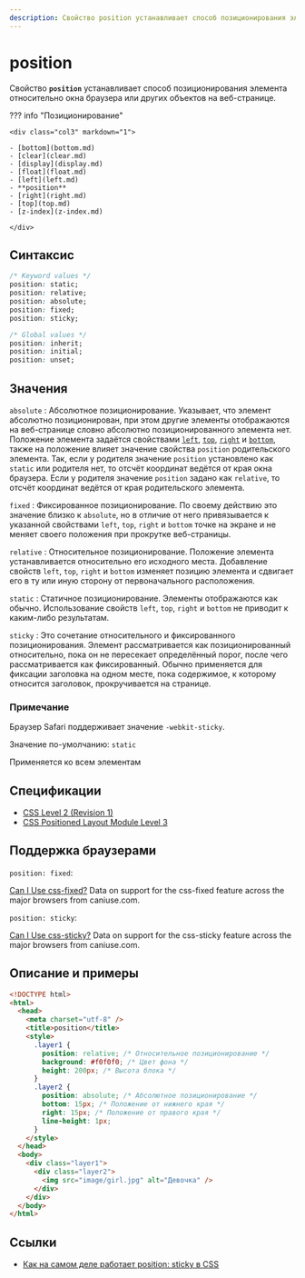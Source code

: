 ```yaml
---
description: Свойство position устанавливает способ позиционирования элемента относительно окна браузера или других объектов на веб-странице
---
```


# position

Свойство **`position`** устанавливает способ позиционирования элемента относительно окна браузера или других объектов на веб-странице.

??? info "Позиционирование"

    <div class="col3" markdown="1">

    - [bottom](bottom.md)
    - [clear](clear.md)
    - [display](display.md)
    - [float](float.md)
    - [left](left.md)
    - **position**
    - [right](right.md)
    - [top](top.md)
    - [z-index](z-index.md)

    </div>

## Синтаксис

```css
/* Keyword values */
position: static;
position: relative;
position: absolute;
position: fixed;
position: sticky;

/* Global values */
position: inherit;
position: initial;
position: unset;
```

## Значения

`absolute`
: Абсолютное позиционирование. Указывает, что элемент абсолютно позиционирован, при этом другие элементы отображаются на веб-странице словно абсолютно позиционированного элемента нет. Положение элемента задаётся свойствами [`left`](left.md), [`top`](top.md), [`right`](right.md) и [`bottom`](bottom.md), также на положение влияет значение свойства `position` родительского элемента. Так, если у родителя значение `position` установлено как `static` или родителя нет, то отсчёт координат ведётся от края окна браузера. Если у родителя значение `position` задано как `relative`, то отсчёт координат ведётся от края родительского элемента.

`fixed`
: Фиксированное позиционирование. По своему действию это значение близко к `absolute`, но в отличие от него привязывается к указанной свойствами `left`, `top`, `right` и `bottom` точке на экране и не меняет своего положения при прокрутке веб-страницы.

`relative`
: Относительное позиционирование. Положение элемента устанавливается относительно его исходного места. Добавление свойств `left`, `top`, `right` и `bottom` изменяет позицию элемента и сдвигает его в ту или иную сторону от первоначального расположения.

`static`
: Статичное позиционирование. Элементы отображаются как обычно. Использование свойств `left`, `top`, `right` и `bottom` не приводит к каким-либо результатам.

`sticky`
: Это сочетание относительного и фиксированного позиционирования. Элемент рассматривается как позиционированный относительно, пока он не пересекает определённый порог, после чего рассматривается как фиксированный. Обычно применяется для фиксации заголовка на одном месте, пока содержимое, к которому относится заголовок, прокручивается на странице.

### Примечание

Браузер Safari поддерживает значение `-webkit-sticky`.

Значение по-умолчанию: `static`

Применяется ко всем элементам

## Спецификации

- [CSS Level 2 (Revision 1)](http://www.w3.org/TR/CSS2/visuren.html#propdef-position)
- [CSS Positioned Layout Module Level 3](http://dev.w3.org/csswg/css-position-3/#position-property)

## Поддержка браузерами

`position: fixed`:

<p class="ciu_embed" data-feature="css-fixed" data-periods="future_1,current,past_1,past_2">
  <a href="http://caniuse.com/#feat=css-fixed">Can I Use css-fixed?</a> Data on support for the css-fixed feature across the major browsers from caniuse.com.
</p>

`position: sticky`:

<p class="ciu_embed" data-feature="css-sticky" data-periods="future_1,current,past_1,past_2">
  <a href="http://caniuse.com/#feat=css-sticky">Can I Use css-sticky?</a> Data on support for the css-sticky feature across the major browsers from caniuse.com.
</p>

## Описание и примеры

```html
<!DOCTYPE html>
<html>
  <head>
    <meta charset="utf-8" />
    <title>position</title>
    <style>
      .layer1 {
        position: relative; /* Относительное позиционирование */
        background: #f0f0f0; /* Цвет фона */
        height: 200px; /* Высота блока */
      }
      .layer2 {
        position: absolute; /* Абсолютное позиционирование */
        bottom: 15px; /* Положение от нижнего края */
        right: 15px; /* Положение от правого края */
        line-height: 1px;
      }
    </style>
  </head>
  <body>
    <div class="layer1">
      <div class="layer2">
        <img src="image/girl.jpg" alt="Девочка" />
      </div>
    </div>
  </body>
</html>
```

## Ссылки

- [Как на самом деле работает position: sticky в CSS](https://medium.com/web-standards/sticky-bc7ff7088693)
